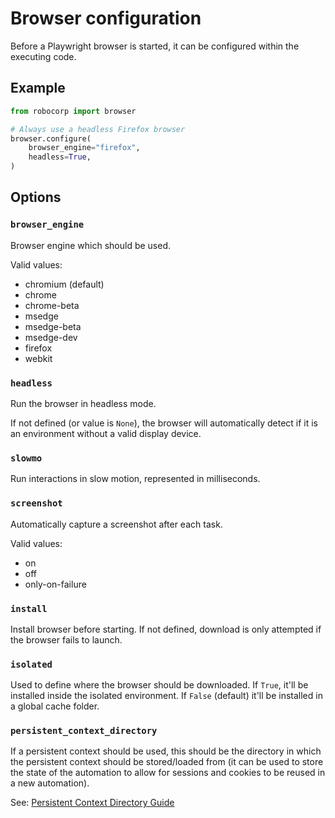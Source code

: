 # Browser configuration

Before a Playwright browser is started, it can be configured within the
executing code.

## Example

```python
from robocorp import browser

# Always use a headless Firefox browser
browser.configure(
	browser_engine="firefox",
	headless=True,
)
```

## Options

### `browser_engine`
   
Browser engine which should be used.

Valid values:
- chromium (default)
- chrome
- chrome-beta
- msedge
- msedge-beta
- msedge-dev
- firefox
- webkit

### `headless`

Run the browser in headless mode.

If not defined (or value is `None`), the browser will automatically detect
if it is an environment without a valid display device.

### `slowmo`

Run interactions in slow motion, represented in milliseconds.

### `screenshot`

Automatically capture a screenshot after each task.

Valid values:
- on
- off
- only-on-failure


### `install`

Install browser before starting. If not defined, download is only
attempted if the browser fails to launch.


### `isolated`

Used to define where the browser should be downloaded. If `True`, it'll be installed 
inside the isolated environment. If `False` (default) it'll be installed in a global cache folder.


### `persistent_context_directory`

If a persistent context should be used, this should be the directory in which 
the persistent context should be stored/loaded from (it can be used to store 
the state of the automation to allow for sessions and cookies to be reused in a
new automation).

See: [Persistent Context Directory Guide](https://github.com/robocorp/robo/blob/master/browser/docs/guides/01-persistent_context.md)
